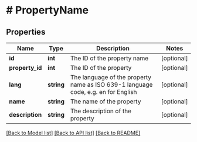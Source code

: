 # # PropertyName

## Properties

Name | Type | Description | Notes
------------ | ------------- | ------------- | -------------
**id** | **int** | The ID of the property name | [optional] 
**property_id** | **int** | The ID of the property | [optional] 
**lang** | **string** | The language of the property name as ISO 639-1 language code, e.g. en for English | [optional] 
**name** | **string** | The name of the property | [optional] 
**description** | **string** | The description of the property | [optional] 

[[Back to Model list]](../../README.md#documentation-for-models) [[Back to API list]](../../README.md#documentation-for-api-endpoints) [[Back to README]](../../README.md)


